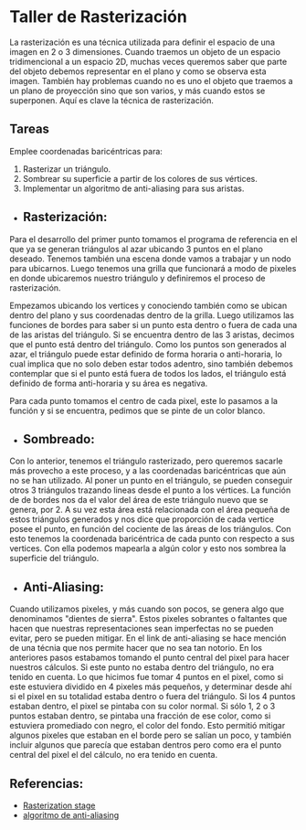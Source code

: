 # Taller de Rasterización

La rasterización es una técnica utilizada para definir el espacio de una imagen en 2 o 3 dimensiones. Cuando traemos un objeto de un espacio tridimencional a un espacio 2D,
muchas veces queremos saber que parte del objeto debemos representar en el plano y como se observa esta imagen. También hay problemas cuando no es
uno el objeto que traemos a un plano de proyección sino que son varios, y más cuando estos se superponen. Aquí es clave la técnica de rasterización.

## Tareas

Emplee coordenadas baricéntricas para:

1. Rasterizar un triángulo.
2. Sombrear su superficie a partir de los colores de sus vértices.
3. Implementar un algoritmo de anti-aliasing para sus aristas.

* ## Rasterización:

Para el desarrollo del primer punto tomamos el programa de referencia en el que ya se generan triángulos al azar ubicando 3 puntos en el plano deseado.
Tenemos también una escena donde vamos a trabajar y un nodo para ubicarnos. Luego tenemos una grilla que funcionará a modo de pixeles en donde ubicaremos
nuestro triángulo y definiremos el proceso de rasterización.

Empezamos ubicando los vertices y conociendo también como se ubican dentro del plano y sus coordenadas dentro de la grilla. Luego utilizamos las funciones de
bordes para saber si un punto esta dentro o fuera de cada una de las aristas del triángulo. Si se encuentra dentro de las 3 aristas, decimos que
el punto está dentro del triángulo. Como los puntos son generados al azar, el triángulo puede estar definido de forma horaria o anti-horaria, lo cual implica
que no solo deben estar todos adentro, sino también debemos contemplar que si el punto está fuera de todos los lados, el triángulo está definido de forma
anti-horaria y su área es negativa. 

Para cada punto tomamos el centro de cada pixel, este lo pasamos a la función y si se encuentra, pedimos que se pinte de un color blanco.

* ## Sombreado:

Con lo anterior, tenemos el triángulo rasterizado, pero queremos sacarle más provecho a este proceso, y a las coordenadas baricéntricas que aún no se han utilizado.
Al poner un punto en el triángulo, se pueden conseguir otros 3 triángulos trazando lineas desde el punto a los vértices. La función de de bordes
nos da el valor del área de este triángulo nuevo que se genera, por 2. A su vez esta área está relacionada con el área pequeña de estos triángulos generados
y nos dice que proporción de cada vertice posee el punto, en función del cociente de las áreas de los triángulos. Con esto tenemos la coordenada 
baricéntrica de cada punto con respecto a sus vertices. Con ella podemos mapearla a algún color y esto nos sombrea la superficie del triángulo.

* ## Anti-Aliasing:

Cuando utilizamos pixeles, y más cuando son pocos, se genera algo que denominamos "dientes de sierra". Estos pixeles sobrantes o faltantes que hacen que nuestras
representaciones sean imperfectas no se pueden evitar, pero se pueden mitigar. En el link de anti-aliasing se hace mención de una técnia que nos permite
hacer que no sea tan notorio. En los anteriores pasos estabamos tomando el punto central del pixel para hacer nuestros cálculos. Si este punto no estaba dentro del
triángulo, no era tenido en cuenta. Lo que hicimos fue tomar 4 puntos en el pixel, como si este estuviera dividido en 4 pixeles más pequeños, y determinar
desde ahí si el pixel en su totalidad estaba dentro o fuera del triángulo. Si los 4 puntos estaban dentro, el pixel se pintaba con su color normal. Si
sólo 1, 2 o 3 puntos estaban dentro, se pintaba una fracción de ese color, como si estuviera promediado con negro, el color del fondo. Esto permitió mitigar
algunos pixeles que estaban en el borde pero se salían un poco, y también incluir algunos que parecía que estaban dentros pero como era el punto central
del pixel el del cálculo, no era tenido en cuenta.

## Referencias:

* [Rasterization stage](https://www.scratchapixel.com/lessons/3d-basic-rendering/rasterization-practical-implementation/rasterization-stage)
* [algoritmo de anti-aliasing](https://www.scratchapixel.com/lessons/3d-basic-rendering/rasterization-practical-implementation/rasterization-practical-implementation)
